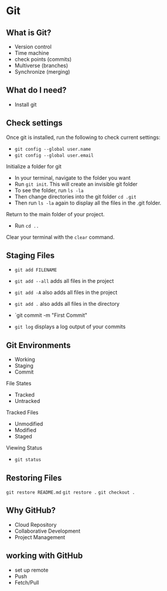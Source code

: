 # Git

## What is Git?
- Version control
- Time machine
- check points (commits)
- Multiverse (branches)
- Synchronize (merging)

## What do I need?

- Install git

## Check settings

Once git is installed, run the following to check current settings:

- `git config --global user.name`
- `git config --global user.email` 

Initialize a folder for git

- In your terminal, navigate to the folder you want
- Run `git init`. This will create an invisible git folder
- To see the folder, run `ls -la`
- Then change directories into the git folder `cd .git`
- Then run `ls -la` again to display all the files in the .git folder.

Return to the main folder of your project.
- Run `cd ..`

Clear your terminal with the `clear` command.


## Staging Files

- `git add FILENAME`  
- `git add --all` adds all files in the project
- `git add -A` also adds all files in the project
- `git add .`  also adds all files in the directory
- `git commit -m "First Commit"

- `git log` displays a log output of your commits


## Git Environments

- Working
- Staging
- Commit

File States
- Tracked
- Untracked

Tracked Files
- Unmodified
- Modified
- Staged

Viewing Status
- `git status`


## Restoring Files
`git restore README.md`
`git restore .`
`git checkout .`



## Why GitHub?
- Cloud Repository
- Collaborative Development
- Project Management

## working with GitHub
- set up remote
- Push
- Fetch/Pull

